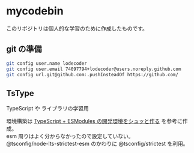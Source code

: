 # mycodebin

このリポジトリは個人的な学習のために作成したものです。

## git の準備

```sh
git config user.name lodecoder
git config user.email 74097794+lodecoder@users.noreply.github.com
git config url.git@github.com:.pushInsteadOf https://github.com/
```

## TsType

TypeScript や ライブラリの学習用

環境構築は [TypeScript + ESModules の開発環境をシュッと作る](https://azukiazusa.dev/blog/typescript-esmodules/) を参考に作成。  
esm 周りはよく分からなかったので設定していない。  
@tsconfig/node-lts-strictest-esm のかわりに @tsconfig/strictest を利用。
